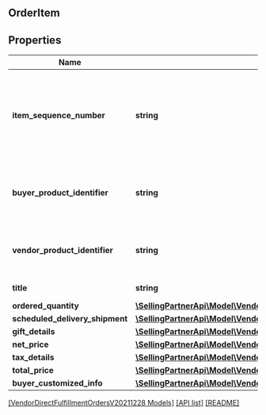## OrderItem

## Properties

Name | Type | Description | Notes
------------ | ------------- | ------------- | -------------
**item_sequence_number** | **string** | Numbering of the item on the purchase order. The first item will be 1, the second 2, and so on. |
**buyer_product_identifier** | **string** | Buyer's standard identification number (ASIN) of an item. | [optional]
**vendor_product_identifier** | **string** | The vendor selected product identification of the item. | [optional]
**title** | **string** | Title for the item. | [optional]
**ordered_quantity** | [**\SellingPartnerApi\Model\VendorDirectFulfillmentOrdersV20211228\ItemQuantity**](ItemQuantity.md) |  |
**scheduled_delivery_shipment** | [**\SellingPartnerApi\Model\VendorDirectFulfillmentOrdersV20211228\ScheduledDeliveryShipment**](ScheduledDeliveryShipment.md) |  | [optional]
**gift_details** | [**\SellingPartnerApi\Model\VendorDirectFulfillmentOrdersV20211228\GiftDetails**](GiftDetails.md) |  | [optional]
**net_price** | [**\SellingPartnerApi\Model\VendorDirectFulfillmentOrdersV20211228\Money**](Money.md) |  |
**tax_details** | [**\SellingPartnerApi\Model\VendorDirectFulfillmentOrdersV20211228\TaxItemDetails**](TaxItemDetails.md) |  | [optional]
**total_price** | [**\SellingPartnerApi\Model\VendorDirectFulfillmentOrdersV20211228\Money**](Money.md) |  | [optional]
**buyer_customized_info** | [**\SellingPartnerApi\Model\VendorDirectFulfillmentOrdersV20211228\BuyerCustomizedInfoDetail**](BuyerCustomizedInfoDetail.md) |  | [optional]

[[VendorDirectFulfillmentOrdersV20211228 Models]](../) [[API list]](../../Api) [[README]](../../../README.md)
